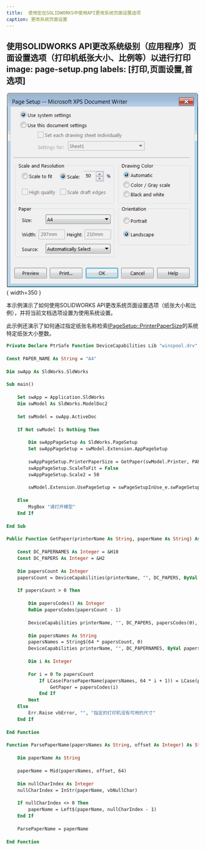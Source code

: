 ```yaml
---
title:  使用宏在SOLIDWORKS中使用API更改系统页面设置选项
caption: 更改系统页面设置
---
```

 使用SOLIDWORKS API更改系统级别（应用程序）页面设置选项（打印机纸张大小、比例等）以进行打印
image: page-setup.png
labels: [打印,页面设置,首选项]
---
![页面设置](page-setup.png){ width=350 }

本示例演示了如何使用SOLIDWORKS API更改系统页面设置选项（纸张大小和比例），并将当前文档选项设置为使用系统设置。

此示例还演示了如何通过指定纸张名称检索[IPageSetup::PrinterPaperSize](https://help.solidworks.com/2016/english/api/sldworksapi/SolidWorks.Interop.sldworks~SolidWorks.Interop.sldworks.IPageSetup~PrinterPaperSize.html)的系统特定纸张大小整数。

~~~ vb
Private Declare PtrSafe Function DeviceCapabilities Lib "winspool.drv" Alias "DeviceCapabilitiesA" (ByVal lpDeviceName As String, ByVal lpPort As String, ByVal iIndex As Long, ByRef lpOutput As Any, ByRef lpDevMode As Any) As Long

Const PAPER_NAME As String = "A4"

Dim swApp As SldWorks.SldWorks

Sub main()

    Set swApp = Application.SldWorks
    Dim swModel As SldWorks.ModelDoc2
    
    Set swModel = swApp.ActiveDoc
    
    If Not swModel Is Nothing Then
        
        Dim swAppPageSetup As SldWorks.PageSetup
        Set swAppPageSetup = swModel.Extension.AppPageSetup
        
        swAppPageSetup.PrinterPaperSize = GetPaper(swModel.Printer, PAPER_NAME)
        swAppPageSetup.ScaleToFit = False
        swAppPageSetup.Scale2 = 50
        
        swModel.Extension.UsePageSetup = swPageSetupInUse_e.swPageSetupInUse_Application
        
    Else
        MsgBox "请打开模型"
    End If
    
End Sub

Public Function GetPaper(printerName As String, paperName As String) As Integer
    
    Const DC_PAPERNAMES As Integer = &H10
    Const DC_PAPERS As Integer = &H2
    
    Dim papersCount As Integer
    papersCount = DeviceCapabilities(printerName, "", DC_PAPERS, ByVal vbNullString, 0)
    
    If papersCount > 0 Then
    
        Dim papersCodes() As Integer
        ReDim papersCodes(papersCount - 1)
        
        DeviceCapabilities printerName, "", DC_PAPERS, papersCodes(0), 0
        
        Dim papersNames As String
        papersNames = String$(64 * papersCount, 0)
        DeviceCapabilities printerName, "", DC_PAPERNAMES, ByVal papersNames, 0
      
        Dim i As Integer
        
        For i = 0 To papersCount
            If LCase(ParsePaperName(papersNames, 64 * i + 1)) = LCase(paperName) Then
                GetPaper = papersCodes(i)
            End If
        Next
    Else
        Err.Raise vbError, "", "指定的打印机没有可用的尺寸"
    End If
    
End Function

Function ParsePaperName(papersNames As String, offset As Integer) As String

    Dim paperName As String
    
    paperName = Mid(papersNames, offset, 64)
    
    Dim nullCharIndex As Integer
    nullCharIndex = InStr(paperName, vbNullChar)
    
    If nullCharIndex <> 0 Then
        paperName = Left$(paperName, nullCharIndex - 1)
    End If
     
    ParsePaperName = paperName
    
End Function
~~~
